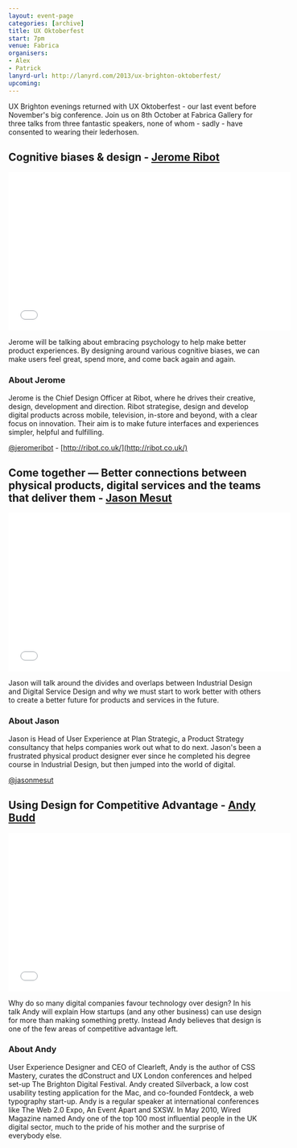 ```yaml
---
layout: event-page
categories: [archive]
title: UX Oktoberfest
start: 7pm
venue: Fabrica
organisers: 
- Alex
- Patrick
lanyrd-url: http://lanyrd.com/2013/ux-brighton-oktoberfest/
upcoming: 
---
```


UX Brighton evenings returned with UX Oktoberfest - our last event before November's big conference. Join us on 8th October at Fabrica Gallery for three talks from three fantastic speakers, none of whom - sadly - have consented to wearing their lederhosen.

## Cognitive biases & design - [Jerome Ribot](http://twitter.com/ribotminimus)

<div class="embed-container vga">
<iframe width="560" height="315" src="//www.youtube.com/embed/SFPKRSAjsV4?list=PLmeBKCinpyZ-sEPG7a-pD0bHfU1Kfalu8" frameborder="0" allowfullscreen></iframe>	
</div>

Jerome will be talking about embracing psychology to help make better product experiences. By designing around various cognitive biases, we can make users feel great, spend more, and come back again and again.

### About Jerome

Jerome is the Chief Design Officer at Ribot, where he drives their creative, design, development and direction. Ribot strategise, design and develop digital products across mobile, television, in-store and beyond, with a clear focus on innovation. Their aim is to make future interfaces and experiences simpler, helpful and fulfilling.

[@jeromeribot](http://twitter.com/ribotminimus) - [http://ribot.co.uk/](http://ribot.co.uk/)


## Come together — Better connections between physical products, digital services and the teams that deliver them - [Jason Mesut](http://twitter.com/jasonmesut)

<div class="embed-container vga">
<iframe width="560" height="315" src="//www.youtube.com/embed/1JxC36cWWfw?list=PLmeBKCinpyZ-sEPG7a-pD0bHfU1Kfalu8" frameborder="0" allowfullscreen></iframe>	
</div>

Jason will talk around the divides and overlaps between Industrial Design and Digital Service Design and why we must start to work better with others to create a better future for products and services in the future.

### About Jason

Jason is Head of User Experience at Plan Strategic, a Product Strategy consultancy that helps companies work out what to do next. Jason's been a frustrated physical product designer ever since he completed his degree course in Industrial Design, but then jumped into the world of digital.

[@jasonmesut](http://twitter.com/jasonmesut)


## Using Design for Competitive Advantage - [Andy Budd](http://www.twitter.com/andybudd)

<div class="embed-container vga"><iframe width="560" height="315" src="//www.youtube.com/embed/otqFLcKGraQ?list=PLmeBKCinpyZ-sEPG7a-pD0bHfU1Kfalu8" frameborder="0" allowfullscreen></iframe></div>


Why do so many digital companies favour technology over design? In his talk Andy will explain How startups (and any other business) can use design for more than making something pretty. Instead Andy believes that design is one of the few areas of competitive advantage left.

### About Andy

User Experience Designer and CEO of Clearleft, Andy is the author of CSS Mastery, curates the dConstruct and UX London conferences and helped set-up The Brighton Digital Festival. Andy created Silverback, a low cost usability testing application for the Mac, and co-founded Fontdeck, a web typography start-up. Andy is a regular speaker at international conferences like The Web 2.0 Expo, An Event Apart and SXSW. In May 2010, Wired Magazine named Andy one of the top 100 most influential people in the UK digital sector, much to the pride of his mother and the surprise of everybody else.


<!-- ## Praise be to our mighty sponsors

Sponsor name

![Alt text](http://placekitten.com/200/124)

## Sponsor UX Brighton

- Sponsor us -->

